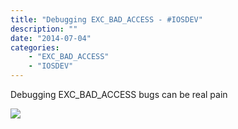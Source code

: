 ```yaml
---
title: "Debugging EXC_BAD_ACCESS - #IOSDEV"
description: ""
date: "2014-07-04"
categories:
    - "EXC_BAD_ACCESS"
    - "IOSDEV"
---
```

Debugging EXC_BAD_ACCESS bugs can be real pain

![][1]


[1]: images/img001.png


